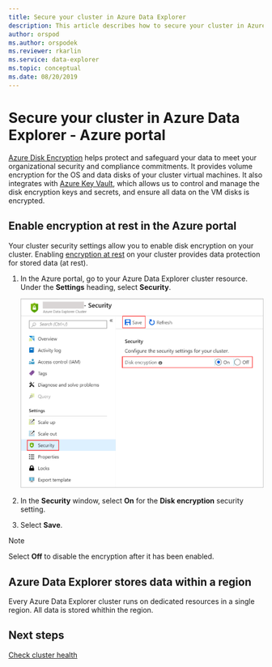 ```yaml
---
title: Secure your cluster in Azure Data Explorer
description: This article describes how to secure your cluster in Azure Data Explorer within the Azure portal.
author: orspod
ms.author: orspodek
ms.reviewer: rkarlin
ms.service: data-explorer
ms.topic: conceptual
ms.date: 08/20/2019
---
```


# Secure your cluster in Azure Data Explorer - Azure portal

[Azure Disk Encryption](/azure/security/azure-security-disk-encryption-overview) helps protect and safeguard your data to meet your organizational security and compliance commitments. It provides volume encryption for the OS and data disks of your cluster virtual machines. It also integrates with [Azure Key Vault](/azure/key-vault/), which allows us to control and manage the disk encryption keys and secrets, and ensure all data on the VM disks is encrypted. 
  
## Enable encryption at rest in the Azure portal
  
Your cluster security settings allow you to enable disk encryption on your cluster. Enabling [encryption at rest](/azure/security/fundamentals/encryption-atrest) on your cluster provides data protection for stored data (at rest). 

1. In the Azure portal, go to your Azure Data Explorer cluster resource. Under the **Settings** heading, select **Security**. 

    ![Turn on encryption at rest](media/manage-cluster-security/security-encryption-at-rest.png)

1. In the **Security** window, select **On** for the **Disk encryption** security setting. 

1. Select **Save**.
 
> [!NOTE]
> Select **Off** to disable the encryption after it has been enabled.

## Azure Data Explorer stores data within a region

Every Azure Data Explorer cluster runs on dedicated resources in a single region. All data is stored whithin the region. 

## Next steps

[Check cluster health](check-cluster-health.md)

